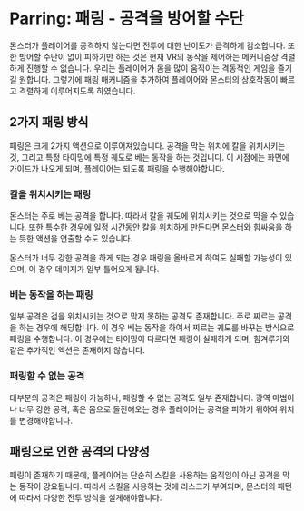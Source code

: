 # Parring: 패링 - 공격을 방어할 수단

몬스터가 플레이어를 공격하지 않는다면 전투에 대한 난이도가 급격하게 감소합니다. 또한 방어할 수단이 없이 피하기만 하는 것은 현재 VR의 동작을 제어하는 메커니즘상 격렬하게 진행할 수 없습니다. 우리는 플레이어가 몸을 많이 움직이는 격동적인 게임을 즐기길 원합니다. 그렇기에 패링 매커니즘을 추가하여 플레이어와 몬스터의 상호작동이 빠르고 격렬하게 이루어지도록 하였습니다.

## 2가지 패링 방식

패링은 크게 2가지 액션으로 이루어져있습니다. 공격을 막는 위치에 칼을 위치시키는 것, 그리고 특정 타이밍에 특정 궤도로 베는 동작을 하는 것입니다. 이 시점에는 화면에 가이드가 나오게 되며, 플레이어는 되도록 패링을 수행해야합니다.

### 칼을 위치시키는 패링

몬스터는 주로 베는 공격을 합니다. 따라서 칼을 궤도에 위치시키는 것으로 막을 수 있습니다. 또한 특수한 경우에 일정 시간동안 칼을 위치하게 만든다면 몬스터와 힘싸움을 하는 듯한 액션을 연출할 수도 있습니다.

몬스터가 너무 강한 공격을 하게 되는 경우 패링을 올바르게 하여도 실패할 가능성이 있으며, 이 경우 데미지가 일부 틀어오게 됩니다.

### 베는 동작을 하는 패링

일부 공격은 검을 위치시키는 것으로 막지 못하는 공격도 존재합니다. 주로 찌르는 공격을 하는 경우에 해당합니다. 이 경우 베는 동작을 하여서 찌르는 궤도를 바꾸는 방식으로 패링을 수행합니다. 이 경우에는 타이밍이 다르다면 패링이 실패하게 되며, 힘겨루기와 같은 추가적인 액션은 존재하지 않습니다.

### 패링할 수 없는 공격

대부분의 공격은 패링이 가능하나, 패링할 수 없는 공격도 일부 존재합니다. 광역 마법이나 너무 강한 공격, 혹은 몸으로 돌진해오는 경우 플레이어는 공격을 피하기 위하여 위치를 변경해야합니다.

## 패링으로 인한 공격의 다양성

패링이 존재하기 때문에, 플레이어는 단순히 스킬을 사용하는 움직임이 아닌 공격을 막는 동작이 강요됩니다. 따라서 스킬을 사용하는 것에 리스크가 부여되며, 몬스터의 패턴에 따라서 다양한 전투 방식을 설계해야합니다.
